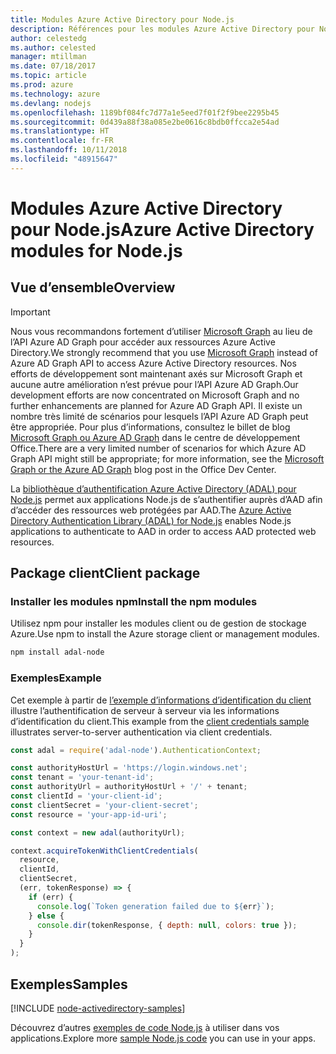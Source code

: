 ```yaml
---
title: Modules Azure Active Directory pour Node.js
description: Références pour les modules Azure Active Directory pour Node.js
author: celestedg
ms.author: celested
manager: mtillman
ms.date: 07/18/2017
ms.topic: article
ms.prod: azure
ms.technology: azure
ms.devlang: nodejs
ms.openlocfilehash: 1189bf084fc7d77a1e5eed7f01f2f9bee2295b45
ms.sourcegitcommit: 0d439a88f38a085e2be0616c8bdb0ffcca2e54ad
ms.translationtype: HT
ms.contentlocale: fr-FR
ms.lasthandoff: 10/11/2018
ms.locfileid: "48915647"
---
```

# <a name="azure-active-directory-modules-for-nodejs"></a><span data-ttu-id="51b57-103">Modules Azure Active Directory pour Node.js</span><span class="sxs-lookup"><span data-stu-id="51b57-103">Azure Active Directory modules for Node.js</span></span>

## <a name="overview"></a><span data-ttu-id="51b57-104">Vue d’ensemble</span><span class="sxs-lookup"><span data-stu-id="51b57-104">Overview</span></span>

> [!IMPORTANT]
> <span data-ttu-id="51b57-105">Nous vous recommandons fortement d’utiliser [Microsoft Graph](https://graph.microsoft.io/) au lieu de l’API Azure AD Graph pour accéder aux ressources Azure Active Directory.</span><span class="sxs-lookup"><span data-stu-id="51b57-105">We strongly recommend that you use [Microsoft Graph](https://graph.microsoft.io/) instead of Azure AD Graph API to access Azure Active Directory resources.</span></span> <span data-ttu-id="51b57-106">Nos efforts de développement sont maintenant axés sur Microsoft Graph et aucune autre amélioration n’est prévue pour l’API Azure AD Graph.</span><span class="sxs-lookup"><span data-stu-id="51b57-106">Our development efforts are now concentrated on Microsoft Graph and no further enhancements are planned for Azure AD Graph API.</span></span> <span data-ttu-id="51b57-107">Il existe un nombre très limité de scénarios pour lesquels l’API Azure AD Graph peut être appropriée. Pour plus d’informations, consultez le billet de blog [Microsoft Graph ou Azure AD Graph](https://dev.office.com/blogs/microsoft-graph-or-azure-ad-graph) dans le centre de développement Office.</span><span class="sxs-lookup"><span data-stu-id="51b57-107">There are a very limited number of scenarios for which Azure AD Graph API might still be appropriate; for more information, see the [Microsoft Graph or the Azure AD Graph](https://dev.office.com/blogs/microsoft-graph-or-azure-ad-graph) blog post in the Office Dev Center.</span></span>

<span data-ttu-id="51b57-108">La [bibliothèque d’authentification Azure Active Directory (ADAL) pour Node.js](https://www.npmjs.com/package/adal-node) permet aux applications Node.js de s’authentifier auprès d’AAD afin d’accéder des ressources web protégées par AAD.</span><span class="sxs-lookup"><span data-stu-id="51b57-108">The [Azure Active Directory Authentication Library (ADAL) for Node.js](https://www.npmjs.com/package/adal-node) enables Node.js applications to authenticate to AAD in order to access AAD protected web resources.</span></span>

## <a name="client-package"></a><span data-ttu-id="51b57-109">Package client</span><span class="sxs-lookup"><span data-stu-id="51b57-109">Client package</span></span>

### <a name="install-the-npm-modules"></a><span data-ttu-id="51b57-110">Installer les modules npm</span><span class="sxs-lookup"><span data-stu-id="51b57-110">Install the npm modules</span></span>

<span data-ttu-id="51b57-111">Utilisez npm pour installer les modules client ou de gestion de stockage Azure.</span><span class="sxs-lookup"><span data-stu-id="51b57-111">Use npm to install the Azure storage client or management modules.</span></span>

```bash
npm install adal-node
```   

### <a name="example"></a><span data-ttu-id="51b57-112">Exemples</span><span class="sxs-lookup"><span data-stu-id="51b57-112">Example</span></span>

<span data-ttu-id="51b57-113">Cet exemple à partir de [l’exemple d’informations d’identification du client](https://github.com/MSOpenTech/azure-activedirectory-library-for-nodejs/blob/master/sample/client-credentials-sample.js) illustre l’authentification de serveur à serveur via les informations d’identification du client.</span><span class="sxs-lookup"><span data-stu-id="51b57-113">This example from the [client credentials sample](https://github.com/MSOpenTech/azure-activedirectory-library-for-nodejs/blob/master/sample/client-credentials-sample.js) illustrates server-to-server authentication via client credentials.</span></span>

```javascript
const adal = require('adal-node').AuthenticationContext;

const authorityHostUrl = 'https://login.windows.net';
const tenant = 'your-tenant-id';
const authorityUrl = authorityHostUrl + '/' + tenant;
const clientId = 'your-client-id';
const clientSecret = 'your-client-secret';
const resource = 'your-app-id-uri';

const context = new adal(authorityUrl);

context.acquireTokenWithClientCredentials(
  resource,
  clientId,
  clientSecret,
  (err, tokenResponse) => {
    if (err) {
      console.log(`Token generation failed due to ${err}`);
    } else {
      console.dir(tokenResponse, { depth: null, colors: true });
    }
  }
);
```

## <a name="samples"></a><span data-ttu-id="51b57-114">Exemples</span><span class="sxs-lookup"><span data-stu-id="51b57-114">Samples</span></span>

[!INCLUDE [node-activedirectory-samples](../docs-ref-conceptual/includes/activedirectory-samples.md)]

<span data-ttu-id="51b57-115">Découvrez d’autres [exemples de code Node.js](https://azure.microsoft.com/resources/samples/?platform=nodejs) à utiliser dans vos applications.</span><span class="sxs-lookup"><span data-stu-id="51b57-115">Explore more [sample Node.js code](https://azure.microsoft.com/resources/samples/?platform=nodejs) you can use in your apps.</span></span>
